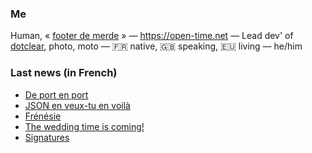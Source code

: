 ### Me

Human, « [footer de merde](https://open-time.net/post/2013/07/17/La-veritable-histoire-du-Footer-de-merde-) » — https://open-time.net — Lead dev' of [dotclear](https://git.dotclear.org/dev/dotclear), photo, moto — 🇫🇷 native, 🇬🇧 speaking, 🇪🇺 living — he/him

### Last news (in French)

<!-- BLOG-POST-LIST:START -->
- [De port en port](https://open-time.net/post/2022/08/09/De-port-en-port)
- [JSON en veux-tu en voilà](https://open-time.net/post/2022/08/08/JSON-en-veux-tu-en-voila)
- [Frénésie](https://open-time.net/post/2022/08/07/Frenesie)
- [The wedding time is coming!](https://open-time.net/post/2022/08/06/The-wedding-time-is-coming)
- [Signatures](https://open-time.net/post/2022/08/05/Signatures)
<!-- BLOG-POST-LIST:END -->
